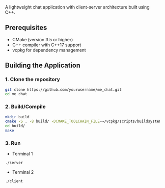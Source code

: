 A lightweight chat application with client-server architecture built using C++.

## Prerequisites
- CMake (version 3.5 or higher)
- C++ compiler with C++17 support
- vcpkg for dependency management 

## Building the Application

### 1. Clone the repository
```bash
git clone https://github.com/yourusername/me_chat.git
cd me_chat
```

### 2. Build/Compile
```bash
mkdir build
cmake -S . -B build/ -DCMAKE_TOOLCHAIN_FILE=~/vcpkg/scripts/buildsystems/vcpkg.cmake
cd build/
make
```

### 3. Run
 - Terminal 1
```bash
./server
```
 - Terminal 2
```bash
./client
```

